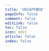 ```yaml
---
title: 'UNIAPP模块'
pageInfo: false
comment: false
editLink: false
toc: false
icon: edit
article: false
index: false
---
```


<AutoCatalog base='/technology/UNIAPP/' />